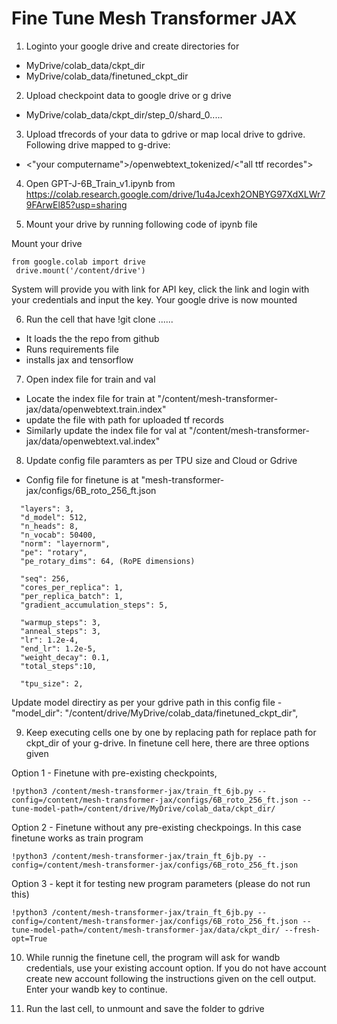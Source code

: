 # Fine Tune Mesh Transformer JAX
  

1. Loginto your google drive and create directories for 
  - MyDrive/colab_data/ckpt_dir
  - MyDrive/colab_data/finetuned_ckpt_dir

2. Upload checkpoint data to google drive or g drive
- MyDrive/colab_data/ckpt_dir/step_0/shard_0.....

3. Upload tfrecords of your data to gdrive or map local drive to gdrive. Following drive mapped to g-drive:
- <"your computername">/openwebtext_tokenized/<"all ttf recordes">

4. Open GPT-J-6B_Train_v1.ipynb from https://colab.research.google.com/drive/1u4aJcexh2ONBYG97XdXLWr79FArwEl85?usp=sharing 


5. Mount your drive by running following code of ipynb file

Mount your drive
```
from google.colab import drive
 drive.mount('/content/drive')
```
System will provide you with link for API key, click the link and login with your credentials and input the key. Your google drive is now mounted

6. Run the cell that have !git clone ...... 
- It loads the the repo from github
- Runs requirements file
- installs jax and tensorflow


7. Open index file for train and val

- Locate the index file for train at "/content/mesh-transformer-jax/data/openwebtext.train.index"
- update the file with path for uploaded tf records 
- Similarly update the index file for val at "/content/mesh-transformer-jax/data/openwebtext.val.index"

8. Update config file paramters as per TPU size and Cloud or Gdrive 

- Config file for finetune is at "mesh-transformer-jax/configs/6B_roto_256_ft.json


```
  "layers": 3,
  "d_model": 512,
  "n_heads": 8,
  "n_vocab": 50400,
  "norm": "layernorm",
  "pe": "rotary",
  "pe_rotary_dims": 64, (RoPE dimensions)

  "seq": 256,
  "cores_per_replica": 1,
  "per_replica_batch": 1,
  "gradient_accumulation_steps": 5,

  "warmup_steps": 3,
  "anneal_steps": 3,
  "lr": 1.2e-4,
  "end_lr": 1.2e-5,
  "weight_decay": 0.1,
  "total_steps":10,

  "tpu_size": 2,
```

Update model directiry as per your gdrive path in this config file - 
"model_dir": "/content/drive/MyDrive/colab_data/finetuned_ckpt_dir",

9. Keep executing cells one by one by replacing path for replace path for ckpt_dir of your g-drive. In finetune cell here, there are three options given

Option 1 - Finetune with pre-existing checkpoints, 

```
!python3 /content/mesh-transformer-jax/train_ft_6jb.py --config=/content/mesh-transformer-jax/configs/6B_roto_256_ft.json --tune-model-path=/content/drive/MyDrive/colab_data/ckpt_dir/
```

Option 2 - Finetune without any pre-existing checkpoings. In this case finetune works as train program


```
!python3 /content/mesh-transformer-jax/train_ft_6jb.py --config=/content/mesh-transformer-jax/configs/6B_roto_256_ft.json 
```

Option 3 - kept it for testing new program parameters (please do not run this)

```
!python3 /content/mesh-transformer-jax/train_ft_6jb.py --config=/content/mesh-transformer-jax/configs/6B_roto_256_ft.json --tune-model-path=/content/mesh-transformer-jax/data/ckpt_dir/ --fresh-opt=True
```


10. While runnig the finetune cell, the program will ask for wandb credentials, use your existing account option. If you do not have account create new account following the instructions given on the cell output. Enter your wandb key to continue.

11. Run the last cell, to unmount and save the folder to gdrive